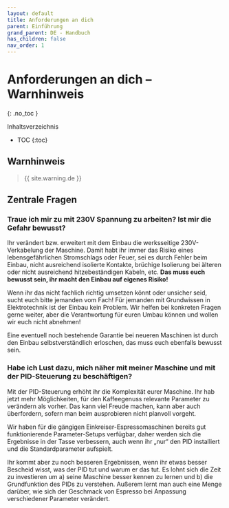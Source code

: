 ```yaml
---
layout: default
title: Anforderungen an dich
parent: Einführung
grand_parent: DE - Handbuch
has_children: false
nav_order: 1
---
```


# Anforderungen an dich – Warnhinweis

{: .no_toc }

Inhaltsverzeichnis

- TOC
  {:toc}

## Warnhinweis

> {{ site.warning.de }}

## Zentrale Fragen

### Traue ich mir zu mit 230V Spannung zu arbeiten? Ist mir die Gefahr bewusst?

Ihr verändert bzw. erweitert mit dem Einbau die werksseitige 230V-Verkabelung der Maschine. Damit habt ihr immer das Risiko eines lebensgefährlichen Stromschlags oder Feuer, sei es durch Fehler beim Einbau, nicht ausreichend isolierte Kontakte, brüchige Isolierung bei älteren oder nicht ausreichend hitzebeständigen Kabeln, etc. **Das muss euch bewusst sein, ihr macht den Einbau auf eigenes Risiko!**

Wenn ihr das nicht fachlich richtig umsetzen könnt oder unsicher seid, sucht euch bitte jemanden vom Fach! Für jemanden mit Grundwissen in Elektrotechnik ist der Einbau kein Problem. Wir helfen bei konkreten Fragen gerne weiter, aber die Verantwortung für euren Umbau können und wollen wir euch nicht abnehmen!

Eine eventuell noch bestehende Garantie bei neueren Maschinen ist durch den Einbau selbstverständlich erloschen, das muss euch ebenfalls bewusst sein.

### Habe ich Lust dazu, mich näher mit meiner Maschine und mit der PID-Steuerung zu beschäftigen?

Mit der PID-Steuerung erhöht ihr die Komplexität eurer Maschine. Ihr hab jetzt mehr Möglichkeiten, für den Kaffeegenuss relevante Parameter zu verändern als vorher. Das kann viel Freude machen, kann aber auch überfordern, sofern man beim ausprobieren nicht planvoll vorgeht.

Wir haben für die gängigen Einkreiser-Espressomaschinen bereits gut funktionierende Parameter-Setups verfügbar, daher werden sich die Ergebnisse in der Tasse verbessern, auch wenn ihr „nur“ den PID installiert und die Standardparameter aufspielt.

Ihr kommt aber zu noch besseren Ergebnissen, wenn ihr etwas besser Bescheid wisst, was der PID tut und warum er das tut. Es lohnt sich die Zeit zu investieren um a) seine Maschine besser kennen zu lernen und b) die Grundfunktion des PIDs zu verstehen. Außerem lernt man auch eine Menge darüber, wie sich der Geschmack von Espresso bei Anpassung verschiedener Parameter verändert.
